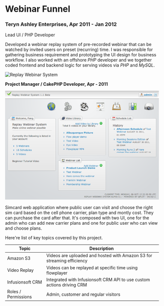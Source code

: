 # Webinar Funnel

### Teryn Ashley Enterprises, Apr 2011 - Jan 2012
Lead UI / PHP Developer

Developed a webinar replay system of pre-recorded webinar that can be watched by invited users on preset (recurring) time. I was responsible for gathering business requirement and prototyping the UI design for business workflow. I also worked with an offshore *PHP* developer and we together coded frontend and backend logic for serving videos via *PHP* and *MySQL*.

![Replay Webinar System](https://s3.amazonaws.com/qp-photo/webinarfunnel_ui.jpg)

**Project Manager / CakePHP Developer, Apr - 2011**

![haha](../images/webinarfunnel-home.png)

Simcard web application where public user can visit and choose the right sim card based on the cell phone carrier, plan type and montly cost. They can purchase the card after that. It's composed with two UI, one for the admin who can add new carrier plans and one for public user who can view and choose plans.

Here're list of key topics covered by this project.

| Topic        | Description    |
| ------------ | -------------- |
| Amazon S3    | Videos are uploaded and hosted with Amazon S3 for streaming efficiency |
| Video Replay | Videos can be replayed at specific time using flowplayer |
| Infusionsoft CRM | Integrated with Infusionsoft CRM API to use custom actions driving CRM |
| Roles / Permissions | Admin, customer and regular visitors |